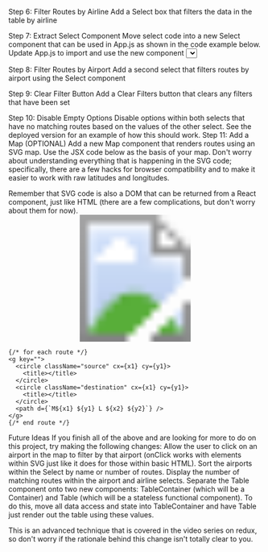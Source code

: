 
<!-- Optional: Push your code to a Heroku application
Create the heroku app
Add a custom buildpack as shown below
Push your code to Heroku to deploy
$ heroku create
$ heroku buildpacks:set https://github.com/mars/create-react-app-buildpack.git
$ git push heroku master
-->

Step 6: Filter Routes by Airline
Add a Select box that filters the data in the table by airline

Step 7: Extract Select Component
Move select code into a new Select component that can be used in App.js as shown in the code example below.
Update App.js to import and use the new component
<Select options={filteredAirlines} valueKey="id" titleKey="name"
  allTitle="All Airlines" value="" onSelect="" />

Step 8: Filter Routes by Airport
Add a second select that filters routes by airport using the Select component

Step 9: Clear Filter Button
Add a Clear Filters button that clears any filters that have been set

Step 10: Disable Empty Options
Disable options within both selects that have no matching routes based on the values of the other select. See the deployed version for an example of how this should work.
Step 11: Add a Map (OPTIONAL)
Add a new Map component that renders routes using an SVG map. Use the JSX code below as the basis of your map. Don't worry about understanding everything that is happening in the SVG code; specifically, there are a few hacks for browser compatibility and to make it easier to work with raw latitudes and longitudes.

Remember that SVG code is also a DOM that can be returned from a React component, just like HTML (there are a few complications, but don't worry about them for now).
<svg className="map" viewBox="-180 -90 360 180">
  <g transform="scale(1 -1)">
    <image xlinkHref="equirectangular_world.jpg" href="equirectangular_world.jpg" x="-180" y="-90" height="100%" width="100%" transform="scale(1 -1)"/>

    {/* for each route */}
    <g key="">
      <circle className="source" cx={x1} cy={y1}>
        <title></title>
      </circle>
      <circle className="destination" cx={x1} cy={y1}>
        <title></title>
      </circle>
      <path d={`M${x1} ${y1} L ${x2} ${y2}`} />
    </g>
    {/* end route */}

  </g>
</svg>

Future Ideas
If you finish all of the above and are looking for more to do on this project, try making the following changes:
Allow the user to click on an airport in the map to filter by that airport (onClick works with elements within SVG just like it does for those within basic HTML).
Sort the airports within the Select by name or number of routes.
Display the number of matching routes within the airport and airline selects.
Separate the Table component onto two new components: TableContainer (which will be a Container) and Table (which will be a stateless functional component). To do this, move all data access and state into TableContainer and have Table just render out the table using these values.

This is an advanced technique that is covered in the video series on redux, so don't worry if the rationale behind this change isn't totally clear to you.